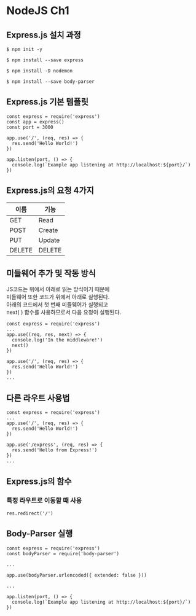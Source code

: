 # NodeJS Ch1

## Express.js 설치 과정

```
$ npm init -y
```

```
$ npm install --save express
```

```
$ npm install -D nodemon
```

```
$ npm install --save body-parser
```

## Express.js 기본 템플릿

```
const express = require('express')
const app = express()
const port = 3000

app.use('/', (req, res) => {
  res.send('Hello World!')
})

app.listen(port, () => {
  console.log(`Example app listening at http://localhost:${port}/`)
})
```

## Express.js의 요청 4가지

| 이름   | 기능   |
| ------ | ------ |
| GET    | Read   |
| POST   | Create |
| PUT    | Update |
| DELETE | DELETE |

## 미들웨어 추가 및 작동 방식

JS코드는 위에서 아래로 읽는 방식이기 때문에<br/>
미들웨어 또한 코드가 위에서 아래로 실행된다.<br/>
아래의 코드에서 첫 번째 미들웨어가 실행되고<br/> 
next( ) 함수를 사용하므로서 다음 요청이 실행된다.<br/>

```
const express = require('express')
...
app.use((req, res, next) => {
  console.log('In the middleware!')
  next()
})

app.use('/', (req, res) => {
  res.send('Hello World!')
})
...
```

## 다른 라우트 사용법

```
const express = require('express')
...
app.use('/', (req, res) => {
  res.send('Hello World!')
})

app.use('/express', (req, res) => {
  res.send('Hello from Express!')
})
...
```

## Express.js의 함수

### 특정 라우트로 이동할 때 사용

```
res.redirect('/')
```

## Body-Parser 실행

```
const express = require('express')
const bodyParser = require('body-parser')

...

app.use(bodyParser.urlencoded({ extended: false }))

...

app.listen(port, () => {
  console.log(`Example app listening at http://localhost:${port}/`)
})
```
